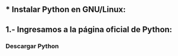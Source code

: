 ## * Instalar Python en GNU/Linux:
## 1.- Ingresamos a la página oficial de Python:
### Descargar Python
